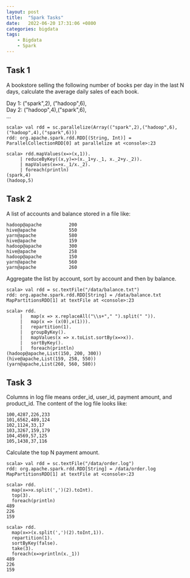 ```yaml
---
layout: post
title:  "Spark Tasks"
date:   2022-06-20 17:31:06 +0800
categories: bigdata
tags:
    - Bigdata
    - Spark
---
```


## Task 1
A bookstore selling the following number of books per day in the last N days, 
calculate the average daily sales of each book.

Day 1: ("spark",2), ("hadoop",6),  
Day 2: ("hadoop",4),("spark",6),  
...  

```shell
scala> val rdd = sc.parallelize(Array(("spark",2),("hadoop",6),("hadoop",4),("spark",6)))
rdd: org.apache.spark.rdd.RDD[(String, Int)] = ParallelCollectionRDD[0] at parallelize at <console>:23

scala> rdd.mapValues(x=>(x,1)).
     | reduceByKey((x,y)=>(x._1+y._1, x._2+y._2)).
     | mapValues(x=>x._1/x._2).
     | foreach(println)
(spark,4)
(hadoop,5)

```

## Task 2
A list of accounts and balance stored in a file like: 
```text
hadoop@apache          200
hive@apache            550
yarn@apache            580
hive@apache            159
hadoop@apache          300
hive@apache            258
hadoop@apache          150
yarn@apache            560
yarn@apache            260
```
Aggregate the list by account, sort by account and then by balance.
```shell
scala> val rdd = sc.textFile("/data/balance.txt")
rdd: org.apache.spark.rdd.RDD[String] = /data/balance.txt MapPartitionsRDD[1] at textFile at <console>:23

scala> rdd.
     |   map(x => x.replaceAll("\\s+"," ").split(" ")).
     |   map(x => (x(0),x(1))).
     |   repartition(1).
     |   groupByKey().
     |   mapValues(x => x.toList.sortBy(x=>x)).
     |   sortByKey().
     |   foreach(println)
(hadoop@apache,List(150, 200, 300))
(hive@apache,List(159, 258, 550))
(yarn@apache,List(260, 560, 580))
```

## Task 3
Columns in log file means order_id, user_id, payment amount, and product_id. 
The content of the log file looks like:
```text
100,4287,226,233
101,6562,489,124
102,1124,33,17
103,3267,159,179
104,4569,57,125
105,1438,37,116
```
Calculate the top N payment amount.
```shell
scala> val rdd = sc.textFile("/data/order.log")
rdd: org.apache.spark.rdd.RDD[String] = /data/order.log MapPartitionsRDD[1] at textFile at <console>:23

scala> rdd.
  map(x=>x.split(',')(2).toInt).
  top(3).
  foreach(println)
489
226
159

scala> rdd.
  map(x=>(x.split(',')(2).toInt,1)).
  repartition(1).
  sortByKey(false).
  take(3).
  foreach(x=>println(x._1))
489
226
159

```

